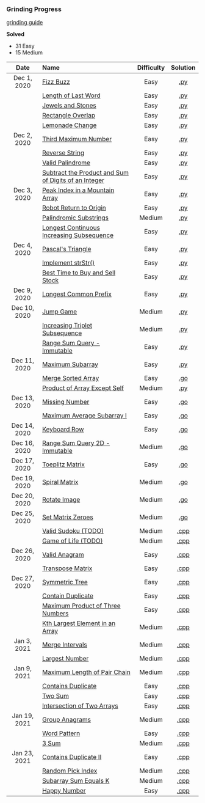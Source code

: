 ### Grinding Progress

[grinding guide](https://www.reddit.com/r/cscareerquestions/comments/6luszf/a_leetcode_grinding_guide/)

**Solved**
- 31 Easy
- 15 Medium

| Date | Name | Difficulty | Solution |
|:----:|:-----|:----------:|:--------:|
| Dec 1, 2020 | [Fizz Buzz](https://leetcode.com/problems/fizz-buzz/) | Easy | [.py](https://github.com/the-robot/coding-challenges/blob/master/leet-code/interviews.school/01-simple-problems/fizzbuzz.py) |
| | [Length of Last Word](https://leetcode.com/problems/length-of-last-word/) | Easy | [.py](https://github.com/the-robot/coding-challenges/blob/master/leet-code/interviews.school/01-simple-problems/length-of-last-word.py) |
| | [Jewels and Stones](https://leetcode.com/problems/jewels-and-stones/) | Easy | [.py](https://github.com/the-robot/coding-challenges/blob/master/leet-code/interviews.school/01-simple-problems/jewels-and-stones.py) |
| | [Rectangle Overlap](https://leetcode.com/problems/rectangle-overlap/) | Easy | [.py](https://github.com/the-robot/coding-challenges/blob/master/leet-code/interviews.school/01-simple-problems/rectangle-overlap.py) |
| | [Lemonade Change](https://leetcode.com/problems/lemonade-change/) | Easy | [.py](https://github.com/the-robot/coding-challenges/blob/master/leet-code/interviews.school/01-simple-problems/lemonade-change.py) |
| Dec 2, 2020 | [Third Maximum Number](https://leetcode.com/problems/third-maximum-number/) | Easy | [.py](https://github.com/the-robot/coding-challenges/blob/master/leet-code/interviews.school/02-loops/third-maximum-number.py) |
| | [Reverse String](https://leetcode.com/problems/reverse-string/) | Easy | [.py](https://github.com/the-robot/coding-challenges/blob/master/leet-code/interviews.school/02-loops/reverse-string.py) |
| | [Valid Palindrome](https://leetcode.com/problems/valid-palindrome/) | Easy | [.py](https://github.com/the-robot/coding-challenges/blob/master/leet-code/interviews.school/02-loops/valid-palindrome.py) |
| | [Subtract the Product and Sum of Digits of an Integer](https://leetcode.com/problems/subtract-the-product-and-sum-of-digits-of-an-integer/) | Easy | [.py](https://github.com/the-robot/coding-challenges/blob/master/leet-code/interviews.school/02-loops/subtract-the-product-and-sum-of-digits-of-an-integer.py) |
| Dec 3, 2020 | [Peak Index in a Mountain Array](https://leetcode.com/problems/peak-index-in-a-mountain-array/) | Easy | [.py](https://github.com/the-robot/coding-challenges/blob/master/leet-code/interviews.school/02-loops/peak-index-in-a-mountain-array.py) |
| | [Robot Return to Origin](https://leetcode.com/problems/robot-return-to-origin/) | Easy | [.py](https://github.com/the-robot/coding-challenges/blob/master/leet-code/interviews.school/02-loops/robot-return-to-origin.py) |
| | [Palindromic Substrings](https://leetcode.com/problems/palindromic-substrings/) | Medium | [.py](https://github.com/the-robot/coding-challenges/blob/master/leet-code/interviews.school/02-loops/palindromic-substrings.py) |
| | [Longest Continuous Increasing Subsequence](https://leetcode.com/problems/longest-continuous-increasing-subsequence/) | Easy | [.py](https://github.com/the-robot/coding-challenges/blob/master/leet-code/interviews.school/02-loops/longest-continuous-increasing-subsequence.py) |
| Dec 4, 2020 | [Pascal's Triangle](https://leetcode.com/problems/pascals-triangle/) | Easy | [.py](https://github.com/the-robot/coding-challenges/blob/master/leet-code/interviews.school/02-loops/pascal-triangle.py) |
| | [Implement strStr()](https://leetcode.com/problems/implement-strstr/) | Easy | [.py](https://github.com/the-robot/coding-challenges/blob/master/leet-code/interviews.school/02-loops/implement-strstr.py) |
| | [Best Time to Buy and Sell Stock](https://leetcode.com/problems/best-time-to-buy-and-sell-stock/) | Easy | [.py](https://github.com/the-robot/coding-challenges/blob/master/leet-code/interviews.school/02-loops/best-time-to-buy-and-sell-stock.py) |
| Dec 9, 2020 | [Longest Common Prefix](https://leetcode.com/problems/longest-common-prefix/) | Easy | [.py](https://github.com/the-robot/coding-challenges/blob/master/leet-code/interviews.school/02-loops/longest-common-prefix.py) |
| Dec 10, 2020 | [Jump Game](https://leetcode.com/problems/jump-game/) | Medium | [.py](https://github.com/the-robot/coding-challenges/blob/master/leet-code/interviews.school/02-loops/jump-game.py) |
| | [Increasing Triplet Subsequence](https://leetcode.com/problems/increasing-triplet-subsequence/) | Medium | [.py](https://github.com/the-robot/coding-challenges/blob/master/leet-code/interviews.school/02-loops/increasing-triplet-subsequence.py) |
| | [Range Sum Query - Immutable](https://leetcode.com/problems/range-sum-query-immutable/) | Easy | [.py](https://github.com/the-robot/coding-challenges/blob/master/leet-code/interviews.school/03-array/range-sum-query-immutable.py) |
| Dec 11, 2020 | [Maximum Subarray](https://leetcode.com/problems/maximum-subarray/) | Easy | [.py](https://github.com/the-robot/coding-challenges/blob/master/leet-code/interviews.school/03-array/maximum-subarray.py) |
| | [Merge Sorted Array](https://leetcode.com/problems/merge-sorted-array/) | Easy | [.go](https://github.com/the-robot/coding-challenges/blob/master/leet-code/interviews.school/03-array/merge-sorted-array.go) |
| | [Product of Array Except Self](https://leetcode.com/problems/product-of-array-except-self/) | Medium | [.py](https://github.com/the-robot/coding-challenges/blob/master/leet-code/interviews.school/03-array/product-of-array-except-self.py) |
| Dec 13, 2020 | [Missing Number](https://leetcode.com/problems/missing-number/) | Easy | [.go](https://github.com/the-robot/coding-challenges/blob/master/leet-code/interviews.school/03-array/missing-number.go) |
| | [Maximum Average Subarray I](https://leetcode.com/problems/maximum-average-subarray-i/) | Easy | [.go](https://github.com/the-robot/coding-challenges/blob/master/leet-code/interviews.school/03-array/maximum-average-subarray-i.go) |
| Dec 14, 2020 | [Keyboard Row](https://leetcode.com/problems/keyboard-row/) | Easy | [.go](https://github.com/the-robot/coding-challenges/blob/master/leet-code/interviews.school/03-array/keyboard-row.go) |
| Dec 16, 2020 | [Range Sum Query 2D - Immutable](https://leetcode.com/problems/range-sum-query-2d-immutable/) | Medium | [.go](https://github.com/the-robot/coding-challenges/blob/master/leet-code/interviews.school/03-array/range-sum-query-2d-immutable.go) |
| Dec 17, 2020 | [Toeplitz Matrix](https://leetcode.com/problems/toeplitz-matrix/) | Easy | [.go](https://github.com/the-robot/coding-challenges/blob/master/leet-code/interviews.school/03-array/toeplitz-matrix.go) |
| Dec 19, 2020 | [Spiral Matrix](https://leetcode.com/problems/spiral-matrix/) | Medium | [.go](https://github.com/the-robot/coding-challenges/blob/master/leet-code/interviews.school/03-array/spiral-matrix.go) |
| Dec 20, 2020 | [Rotate Image](https://leetcode.com/problems/rotate-image/) | Medium | [.go](https://github.com/the-robot/coding-challenges/blob/master/leet-code/interviews.school/03-array/rotate-image.go) |
| Dec 25, 2020 | [Set Matrix Zeroes](https://leetcode.com/problems/set-matrix-zeroes/) | Medium | [.go](https://github.com/the-robot/coding-challenges/blob/master/leet-code/interviews.school/03-array/set-matrix-zeros.go) |
| | [Valid Sudoku (TODO)](https://leetcode.com/problems/valid-sudoku/) | Medium | [.cpp](#) |
| | [Game of Life (TODO)](https://leetcode.com/problems/game-of-life/) | Medium | [.cpp](#) |
| Dec 26, 2020 | [Valid Anagram](https://leetcode.com/problems/valid-anagram/) | Easy | [.cpp](https://github.com/the-robot/coding-challenges/blob/master/leet-code/interviews.school/04-sorting/valid-anagram.cpp) |
| | [Transpose Matrix](https://leetcode.com/problems/transpose-matrix/) | Easy | [.cpp](https://github.com/the-robot/coding-challenges/blob/master/leet-code/interviews.school/randoms/transpose-matrix.cpp) |
| Dec 27, 2020 | [Symmetric Tree](https://leetcode.com/problems/symmetric-tree/) | Easy | [.cpp](https://github.com/the-robot/coding-challenges/blob/master/leet-code/interviews.school/randoms/symmetric-tree.cpp) |
| | [Contain Duplicate](https://leetcode.com/problems/contains-duplicate/) | Easy | [.cpp](https://github.com/the-robot/coding-challenges/blob/master/leet-code/interviews.school/04-sorting/contain-duplicate.cpp) |
| | [Maximum Product of Three Numbers](https://leetcode.com/problems/maximum-product-of-three-numbers/) | Easy | [.cpp](https://github.com/the-robot/coding-challenges/blob/master/leet-code/interviews.school/04-sorting/maximum-product-of-three-numbers.cpp) |
| | [Kth Largest Element in an Array](https://leetcode.com/problems/kth-largest-element-in-an-array/) | Medium | [.cpp](https://github.com/the-robot/coding-challenges/blob/master/leet-code/interviews.school/04-sorting/kth-largest-element-in-an-array.cpp) |
| Jan 3, 2021 | [Merge Intervals](https://leetcode.com/problems/merge-intervals/) | Medium | [.cpp](https://github.com/the-robot/coding-challenges/blob/master/leet-code/interviews.school/04-sorting/merge-intervals.cpp) |
| | [Largest Number](https://leetcode.com/problems/largest-number/) | Medium | [.cpp](https://github.com/the-robot/coding-challenges/blob/master/leet-code/interviews.school/04-sorting/largest-number.cpp) |
| Jan 9, 2021 | [Maximum Length of Pair Chain](https://leetcode.com/problems/maximum-length-of-pair-chain/) | Medium | [.cpp](https://github.com/the-robot/coding-challenges/blob/master/leet-code/interviews.school/04-sorting/maximum-length-of-pair-chain.cpp) |
| | [Contains Duplicate](https://leetcode.com/problems/contains-duplicate/) | Easy | [.cpp](https://github.com/the-robot/coding-challenges/blob/master/leet-code/interviews.school/04-sorting/contain-duplicate.cpp) |
| | [Two Sum](https://leetcode.com/problems/two-sum/) | Easy | [.cpp](https://github.com/the-robot/coding-challenges/blob/master/leet-code/interviews.school/05-sets-and-maps/two-sum.cpp) |
| | [Intersection of Two Arrays](https://leetcode.com/problems/intersection-of-two-arrays/) | Easy | [.cpp](https://github.com/the-robot/coding-challenges/blob/master/leet-code/interviews.school/05-sets-and-maps/intersection-of-two-arrays.cpp) |
| Jan 19, 2021 | [Group Anagrams](https://leetcode.com/problems/group-anagrams/) | Medium | [.cpp](https://github.com/the-robot/coding-challenges/blob/master/leet-code/interviews.school/05-sets-and-maps/group-anagrams.cpp) |
| | [Word Pattern](https://leetcode.com/problems/word-pattern/) | Easy | [.cpp](https://github.com/the-robot/coding-challenges/blob/master/leet-code/interviews.school/05-sets-and-maps/word-pattern.cpp) |
| | [3 Sum](https://leetcode.com/problems/3sum/) | Medium | [.cpp](https://github.com/the-robot/coding-challenges/blob/master/leet-code/interviews.school/05-sets-and-maps/3sum.cpp) |
| Jan 23, 2021 | [Contains Duplicate II](https://leetcode.com/problems/contains-duplicate-ii/) | Easy | [.cpp](https://github.com/the-robot/coding-challenges/blob/master/leet-code/interviews.school/05-sets-and-maps/contains-duplicate-ii.cpp) |
| | [Random Pick Index](https://leetcode.com/problems/random-pick-index/) | Medium | [.cpp](https://github.com/the-robot/coding-challenges/blob/master/leet-code/interviews.school/05-sets-and-maps/random-pick-index.cpp) |
| | [Subarray Sum Equals K](https://leetcode.com/problems/subarray-sum-equals-k/) | Medium | [.cpp](https://github.com/the-robot/coding-challenges/blob/master/leet-code/interviews.school/05-sets-and-maps/subarray-sum-equals-k.cpp) |
| | [Happy Number](https://leetcode.com/problems/happy-number/) | Easy | [.cpp](https://github.com/the-robot/coding-challenges/blob/master/leet-code/interviews.school/05-sets-and-maps/happy-number.cpp) |
